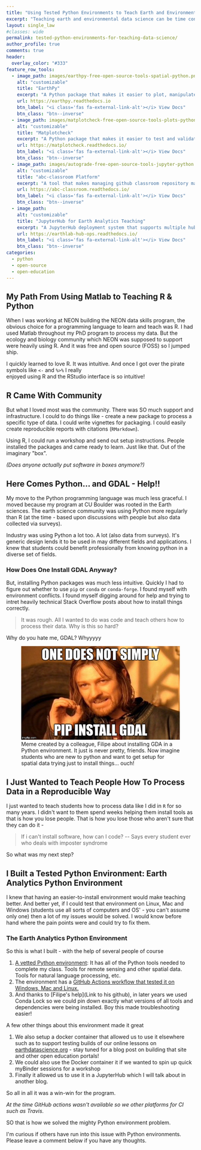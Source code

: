 ```yaml
---
title: "Using Tested Python Environments to Teach Earth and Environmental Data Science"
excerpt: "Teaching earth and environmental data science can be time consuming. Learn about my explorations with various open source tools to support teaching."
layout: single_law
#classes: wide
permalink: tested-python-environments-for-teaching-data-science/
author_profile: true
comments: true
header:
  overlay_color: "#333"
feature_row_tools:
  - image_path: images/earthpy-free-open-source-tools-spatial-python.png
    alt: "customizable"
    title: "EarthPy"
    excerpt: "A Python package that makes it easier to plot, manipulate and use spatial data. It also includes tools to manage data downloads and home directories."
    url: https://earthpy.readthedocs.io
    btn_label: "<i class='fas fa-external-link-alt'></i> View Docs"
    btn_class: "btn--inverse"
  - image_path: images/matplotcheck-free-open-source-tools-plots-python.png
    alt: "customizable"
    title: "Matplotcheck"
    excerpt: "A Python package that makes it easier to test and validate matplotlib plots. This tool supports autograding student assignments and can be used in Jupyter Noteboks."
    url: https://matplotcheck.readthedocs.io/
    btn_label: "<i class='fas fa-external-link-alt'></i> View Docs"
    btn_class: "btn--inverse"
  - image_path: images/autograde-free-open-source-tools-jupyter-python.png
    alt: "customizable"
    title: "abc-classroom Platform"
    excerpt: "A tool that makes managing github classroom repository management and grading easier."
    url: https://abc-classroom.readthedocs.io/
    btn_label: "<i class='fas fa-external-link-alt'></i> View Docs"
    btn_class: "btn--inverse"
  - image_path:
    alt: "customizable"
    title: "JupyterHub for Earth Analytics Teaching"
    excerpt: "A JupyterHub deployment system that supports multiple hubs with different configurations including custom environments, compute settings and more setup through Google Cloud."
    url: https://earthlab-hub-ops.readthedocs.io/
    btn_label: "<i class='fas fa-external-link-alt'></i> View Docs"
    btn_class: "btn--inverse"
categories:
  - python
  - open-source
  - open-education
---
```


## My Path From Using Matlab to Teaching R & Python

<!--<original permalikn free-open-source-software-for-science-foss/> -->

When I was working at NEON building the NEON data skills program, the obvious
choice for a programming language to learn and teach was R. I had used Matlab
throughout my PhD program to process my data. But the ecology and biology 
community which NEON was supposed to support were heavily using R. And it was 
free and open source (FOSS) so I jumped ship. 

I quickly learned to love R. It was intuitive. 
And once I got over the pirate symbols like `<-`  and `%>%` I really  
enjoyed using R and the RStudio interface is so intuitive! 

## R Came With Community 

But what I loved most was the community. There was SO much support and infrastructure. 
I could to do things like - create a new package  to process a specific type of data. 
I could write vignettes for packaging. I could easily create reproducible 
reports with citations (`RMarkdown`).

Using R, I could run a workshop and send out setup instructions. People 
installed the packages and came ready to learn. Just like that. Out of the 
imaginary "box". 

*(Does anyone actually put software in boxes anymore?)*

## Here Comes Python... and GDAL - Help!!

My move to the Python programming language was much less graceful. I moved because 
my program at CU Boulder was rooted in the Earth sciences. The earth science 
community was using Python more regularly than R (at the time - based upon
discussions with people but also data collected via surveys). 

Industry was using Python a lot too. A lot (also data from surveys). It's 
generic design lends it to be used in may different fields and applications. 
I knew that students could benefit professionally from knowing python in a 
diverse set of fields. 


### How Does One Install GDAL Anyway?

But, installing Python packages was much less intuitive. Quickly I had to figure 
out whether to use `pip` or `conda` or `conda-forge`. I found myself with environment
conflicts. I found myself digging around for help and trying to intret heavily 
technical Stack Overflow posts about how to install things correctly. 

> It was rough. All I wanted to do was code and teach others how to process 
> their data. Why is this so hard?


Why do you hate me, GDAL? Whyyyyy
 
<figure>
	<a href="/images/gdal-meme-filipe.jpg">
    <img src="/images/gdal-meme-filipe.jpg"></a>
	<figcaption>Meme created by a colleague, Filipe about installing GDA in a 
  Python environment. It just is never pretty, friends. Now imagine students who 
  are new to python and want to get setup for spatial data trying just to install
  things... ouch!  
  </figcaption>
</figure>


## I Just Wanted to Teach People How To Process Data in a Reproducible Way
I just wanted to teach students how to process data like I did in `R` for so many 
years. I didn't want to them spend weeks helping them install tools as that is 
how you lose people. That is how you lose those who aren't sure that they can 
do it - 

> If i can't install software, how can I code?
> -- Says every student ever who deals with imposter syndrome

So what was my next step?

## I Built a Tested Python Environment: Earth Analytics Python Environment 

I knew that having an easier-to-install environment would make teaching better.
And better yet, if I could test that environment on Linux, Mac and Windows 
(students use all sorts of computers and OS' - you can't assume only one) then
a lot of my issues would be solved. I would know before hand where the pain points 
were and could try to fix them. 

### The Earth Analytics Python Environment

So this is what I built - with the help of several people of course

1. [A vetted Python environment](https://www.github.com/earthlab/earth-analytics-python-env/): It has all of the Python tools needed to complete my class. Tools for remote sensing and other spatial data. Tools for natural language processing, etc.
2. The environment has a [GitHub Actions workflow that tested it on Windows, Mac and Linux.](https://github.com/lwasser/earth-analytics-python-env/tree/main/.github/workflows) 
3. And thanks to [Filipe's help](Link to his github), in later years we used Conda Lock so we could pin down exactly what versions of all tools and dependencies were being installed. Boy this made troubleshooting easier! 

A few other things about this environment made it great
1. We also setup a docker container that allowed us to use it elsewhere such as to
support testing builds of our online lessons on [earthdatascience.org](https://www.earthdatascience.org) - stay tuned for a blog post on building that site and other open education portals!
2. We could also use the Docker container it if we wanted to spin up quick myBinder sessions for a workshop
3. Finally it allowed us to use it in a JupyterHub which I will talk about in another blog.

So all in all it was a win-win for the program. 

*At the time GitHub actions wasn't available so we other platforms for CI such as 
Travis.*

SO that is how we solved the mighty Python environment problem.

I'm curious if others have run into this issue with Python environments. Please
leave a comment below if you have any thoughts.

<!--

Open source refers to a (programming) tool or project where the (source) or
the code used to build the tool is available for anyone to see, use and
contribute to. If the tool is free, it will be referred to as FOSS or Free Open
Source Software. To make it easier to teach earth data science I help build
free open source software tools. Below are some of the free-to-use open source
projects that I am currently leading development of.


## pyOpenSci: Peer Reviewed, Documented, Tested and Discoverable Open Source Software for Science

pyOpenSci is a community modeled after rOpenSci that promotes open science
through supporting development and peer review of scientific software written in
the `Python` programming language.

I currently am organizing and leading the pyOpenSci effort with several colleagues.
In the past 2 years we have:

* Developed a robust peer review process
* Created and published a contributing guide that provides guidelines and standards for Python packages
* Created a partnership with JOSS (Journal of Open Source Software) to ensure they are citable.
* Gathered extensive community support.
* Reviewed a suite of open source python packages harnessing the power of volunteer reviewers and editors.

I am currently serving as the editor in chief but am also actively
seeking funding for this project to support hiring someone to work on this project
full time.
-->
<!-- ** Might be cool to gather a list of collaborators here?? -->
<!--

<a href="https://www.pyopensci.org/" target="_blank" class="btn btn--info"><i class="fas fa-external-link-alt"></i> Learn more at pyOpenSci.org.</a>


<div markdown="1" class="notice--primary">
## Open Source Software Tools That I Am Currently Working On

I am leading the development of several free open source software tools for
`Python`. These tools have been developed collaboratively with colleagues at
Earth Lab, undergraduate interns and graduate students. `EarthPy` is used
extensively as a part of the `earth-analytics-python` open education course.
`Matplotcheck` was designed to support unit testing of plots for autograding
student assignment. It also is useful for developing unit tests in
Python packages that have plots.

{% include feature_row id="feature_row_tools" %}
</div>
-->

